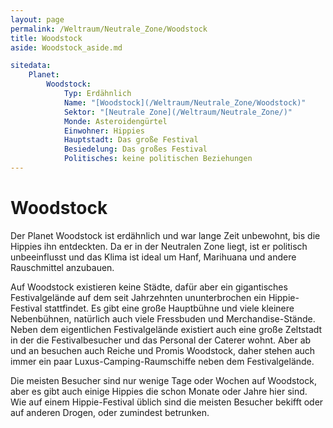 ```yaml
---
layout: page
permalink: /Weltraum/Neutrale_Zone/Woodstock
title: Woodstock
aside: Woodstock_aside.md

sitedata:
    Planet:
        Woodstock:
            Typ: Erdähnlich
            Name: "[Woodstock](/Weltraum/Neutrale_Zone/Woodstock)"
            Sektor: "[Neutrale Zone](/Weltraum/Neutrale_Zone/)"
            Monde: Asteroidengürtel
            Einwohner: Hippies
            Hauptstadt: Das große Festival
            Besiedelung: Das großes Festival
            Politisches: keine politischen Beziehungen
---
```


# Woodstock

Der Planet Woodstock ist erdähnlich und war lange Zeit unbewohnt, bis die Hippies ihn entdeckten. Da er in der Neutralen Zone liegt, ist er politisch unbeeinflusst und das Klima ist ideal um Hanf, Marihuana und andere Rauschmittel anzubauen.

Auf Woodstock existieren keine Städte, dafür aber ein gigantisches Festivalgelände auf dem seit Jahrzehnten ununterbrochen ein Hippie-Festival stattfindet. Es gibt eine große Hauptbühne und viele kleinere Nebenbühnen, natürlich auch viele Fressbuden und Merchandise-Stände. Neben dem eigentlichen Festivalgelände existiert auch eine große Zeltstadt in der die Festivalbesucher und das Personal der Caterer wohnt. Aber ab und an besuchen auch Reiche und Promis Woodstock, daher stehen auch immer ein paar Luxus-Camping-Raumschiffe neben dem Festivalgelände.

Die meisten Besucher sind nur wenige Tage oder Wochen auf Woodstock, aber es gibt auch einige Hippies die schon Monate oder Jahre hier sind. Wie auf einem Hippie-Festival üblich sind die meisten Besucher bekifft oder auf anderen Drogen, oder zumindest betrunken.
